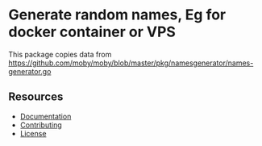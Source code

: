 # Generate random names, Eg for docker container or VPS

This package copies data from https://github.com/moby/moby/blob/master/pkg/namesgenerator/names-generator.go

## Resources

- [Documentation](https://confetticode.com/open-source/random-name)
- [Contributing](https://confetticode.com/open-source/random-name#contributing)
- [License](https://confetticode.com/open-source/random-name#license)
